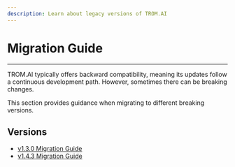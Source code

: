 ```yaml
---
description: Learn about legacy versions of TROM.AI
---
```


# Migration Guide

***

TROM.AI typically offers backward compatibility, meaning its updates follow a continuous development path. However, sometimes there can be breaking changes.

This section provides guidance when migrating to different breaking versions.

## Versions

* [v1.3.0 Migration Guide](v1.3.0-migration-guide.md)
* [v1.4.3 Migration Guide](v1.4.3-migration-guide.md)

